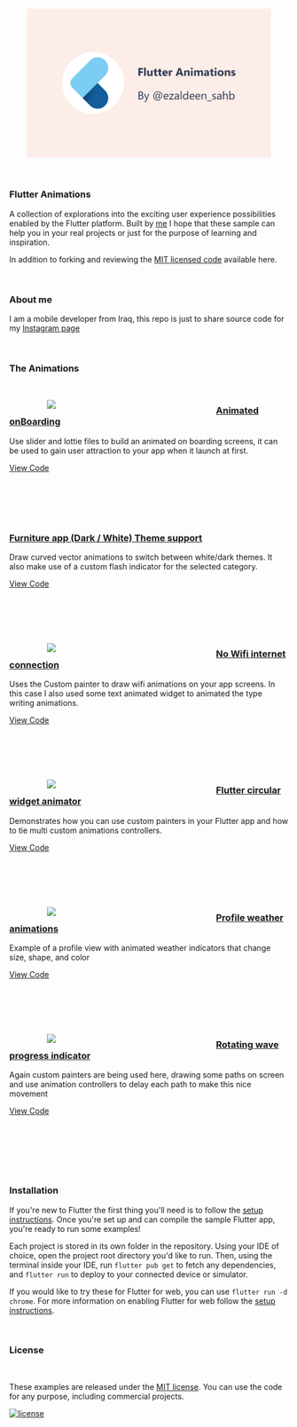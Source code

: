 
<br />
<p align="center"><img src="assets\sceen.jpg" width="440px"/></p>
<br />

### Flutter Animations

A collection of explorations into the exciting user experience possibilities enabled by the Flutter platform.
Built by [me](https://ezaldeensahb.link)
I hope that these sample can help you in your real projects or just for the purpose of learning and inspiration.

In addition to forking and reviewing the [MIT licensed code](LICENSE.md) available here.

<br/>

### About me

I am a mobile developer from Iraq, this repo is just to share source code for my [Instagram page](https://www.instagram.com/ezaldeen_sahb/)

<br/>

### The Animations

<br />  

<a href=""><img align="left" hspace=68 src="https://github.com/Ezaldeen99/Flutter-animations/blob/main/assets/onboarding_video.mp4" width="237"/></a>
<a href=""><h3>Animated onBoarding</h3></a>
<p>Use slider and lottie files to build an animated on boarding screens, it can be used to gain user attraction to your app when it launch at first. </p>
<a href="">View Code</a>
<br/><br/><br/><br/><br/><br/>

<a href=""><img align="left" hspace=68 src="" width="237" /></a>
<a href=""><h3>Furniture app (Dark / White) Theme support</h3></a>
<p>Draw curved vector animations to switch between white/dark themes. It also make use of a custom flash indicator for the selected category.</p>
<a href="">View Code</a>
<br/><br/><br/><br/><br/><br/>

<a href=""><img align="left" hspace=68 src="https://github.com/" width="237" /></a>
<a href="https://github.com/"><h3>No Wifi internet connection</h3></a>
<p>Uses the Custom painter to draw wifi animations on your app screens. In this case I also used some text animated widget to animated the type writing animations.</p>
<a href="https://github.com/">View Code</a>
<br/><br/><br/><br/><br/><br/>

<a href="https://github.com/"><img align="left" hspace=68 src="https://" width="237" /></a>
<a href="https://github.com/"><h3>Flutter circular widget animator</h3></a>
<p>Demonstrates how you can use custom painters in your Flutter app and how to tie multi custom animations controllers.</p>
<a href="https://github.com/">View Code</a>
<br/><br/><br/><br/><br/><br/>

<a href="https://github.com/"><img align="left" hspace=68 src="https://flutter" width="237" /></a>
<a href="https://github.com/"><h3>Profile weather animations</h3></a>
<p>Example of a profile view with animated weather indicators that change size, shape, and color </p>
<a href="https://github.com/">View Code</a>
<br/><br/><br/><br/><br/><br/>

<a href="https://github.com/"><img align="left" hspace=68 src="https://flutter" width="237" /></a>
<a href="https://github.com/"><h3>Rotating wave progress indicator</h3></a>
<p>Again custom painters are being used here, drawing some paths on screen and use animation controllers to delay each path to make this nice movement</p>
<a href="https://github.com/">View Code</a>
<br/><br/><br/><br/><br/><br/>


<br/>

### Installation

If you're new to Flutter the first thing you'll need is to follow the [setup instructions](https://flutter.dev/docs/get-started/install). Once you're set up and can compile the sample Flutter app, you're ready to run some examples!

Each project is stored in its own folder in the repository. Using your IDE of choice, open the project root directory you'd like to run. Then, using the terminal inside your IDE, run `flutter pub get` to fetch any dependencies, and `flutter run` to deploy to your connected device or simulator.

If you would like to try these for Flutter for web, you can use `flutter run -d chrome`. For more information on enabling Flutter for web follow the [setup instructions](https://flutter.dev/docs/get-started/web).

<br/>

### License

<br/>

These examples are released under the [MIT license](LICENSE.md). You can use the code for any purpose, including commercial projects.

[![license](https://img.shields.io/badge/License-MIT-yellow.svg)](https://opensource.org/licenses/MIT)

<br/>




